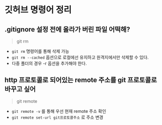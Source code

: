 # 깃허브 명령어 정리
## .gitignore 설정 전에 올라가 버린 파일 어떡해?
> git rm
- ```git rm``` 명령어를 통해 삭제 가능
- ```git rm --cached``` 옵션으로 로컬에선 유지하고 원격지에서만 삭제할 수 있다.
- 다중 폴더의 경우 -r 옵션을 추가해야 한다.

## http 프로토콜로 되어있는 remote 주소를 git 프로토콜로 바꾸고 싶어
> git remote
- ```git remote -v``` 를 통해 우선 현재 remote 주소 확인
- ```git remote set-url git프로토콜주소``` 로 주소 변경